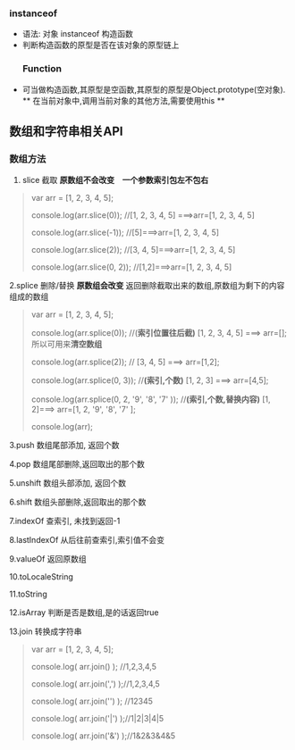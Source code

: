 ### instanceof

* 语法: 对象 instanceof 构造函数
* 判断构造函数的原型是否在该对象的原型链上
  ### Function
* 可当做构造函数,其原型是空函数,其原型的原型是Object.prototype\(空对象\).
  ** 在当前对象中,调用当前对象的其他方法,需要使用this **

## 数组和字符串相关API

### 数组方法

1. slice 截取    **原数组不会改变　一个参数索引包左不包右**

> var arr = \[1, 2, 3, 4, 5\];
>
> console.log\(arr.slice\(0\)\);  //\[1, 2, 3, 4, 5\] ===&gt;arr=\[1, 2, 3, 4, 5\]
>
> console.log\(arr.slice\(-1\)\); //\[5\]===&gt;arr=\[1, 2, 3, 4, 5\]
>
> console.log\(arr.slice\(2\)\);    //\[3, 4, 5\]===&gt;arr=\[1, 2, 3, 4, 5\]
>
> console.log\(arr.slice\(0, 2\)\); //\[1,2\]===&gt;arr=\[1, 2, 3, 4, 5\]

2.splice 删除/替换 **原数组会改变** 返回删除截取出来的数组,原数组为剩下的内容组成的数组

> var arr = \[1, 2, 3, 4, 5\];
>
> console.log\(arr.splice\(0\)\);  //\(**索引位置往后截\)** \[1, 2, 3, 4, 5\] ===&gt; arr=\[\];所以可用来**清空数组**
>
> console.log\(arr.splice\(2\)\);  // \[3, 4, 5\] ===&gt; arr=\[1,2\];
>
> console.log\(arr.splice\(0, 3\)\);  //**\(索引,个数\)** \[1, 2, 3\] ===&gt; arr=\[4,5\];
>
> console.log\(arr.splice\(0, 2, '9', '8', '7'  \)\);  //**\(索引,个数,替换内容\)** \[1, 2\]===&gt; arr=\[1, 2, '9', '8', '7' \];
>
> console.log\(arr\);

3.push    数组尾部添加, 返回个数

4.pop     数组尾部删除,返回取出的那个数

5.unshift  数组头部添加, 返回个数

6.shift     数组头部删除,返回取出的那个数

7.indexOf 查索引, 未找到返回-1

8.lastIndexOf 从后往前查索引,索引值不会变

9.valueOf 返回原数组

10.toLocaleString

11.toString

12.isArray 判断是否是数组,是的话返回true

13.join 转换成字符串

> var arr = \[1, 2, 3, 4, 5\];
>
> console.log\( arr.join\(\) \);   //1,2,3,4,5
>
> console.log\( arr.join\(','\) \);//1,2,3,4,5
>
> console.log\( arr.join\(''\) \); //12345
>
> console.log\( arr.join\('\|'\) \);//1\|2\|3\|4\|5
>
> console.log\( arr.join\('&'\) \);//1&2&3&4&5



